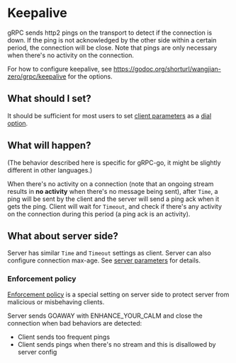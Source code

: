 # Keepalive

gRPC sends http2 pings on the transport to detect if the connection is down. If
the ping is not acknowledged by the other side within a certain period, the
connection will be close. Note that pings are only necessary when there's no
activity on the connection.

For how to configure keepalive, see
https://godoc.org/shorturl/wangjian-zero/grpc/keepalive for the options.

## What should I set?

It should be sufficient for most users to set [client
parameters](https://godoc.org/shorturl/wangjian-zero/grpc/keepalive) as a [dial
option](https://godoc.org/shorturl/wangjian-zero/grpc#WithKeepaliveParams).

## What will happen?

(The behavior described here is specific for gRPC-go, it might be slightly
different in other languages.)

When there's no activity on a connection (note that an ongoing stream results in
__no activity__ when there's no message being sent), after `Time`, a ping will
be sent by the client and the server will send a ping ack when it gets the ping.
Client will wait for `Timeout`, and check if there's any activity on the
connection during this period (a ping ack is an activity).

## What about server side?

Server has similar `Time` and `Timeout` settings as client. Server can also
configure connection max-age. See [server
parameters](https://godoc.org/shorturl/wangjian-zero/grpc/keepalive#ServerParameters)
for details.

### Enforcement policy

[Enforcement
policy](https://godoc.org/shorturl/wangjian-zero/grpc/keepalive#EnforcementPolicy) is
a special setting on server side to protect server from malicious or misbehaving
clients.

Server sends GOAWAY with ENHANCE_YOUR_CALM and close the connection when bad
behaviors are detected:
 - Client sends too frequent pings
 - Client sends pings when there's no stream and this is disallowed by server
   config
